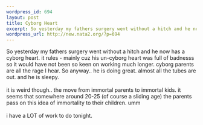 ```yaml
--- 
wordpress_id: 694
layout: post
title: Cyborg Heart
excerpt: So yesterday my fathers surgery went without a hitch and he now has a cyborg heart. it rules - mainly cuz his un-cyborg heart was full of badnesss so it would have not been so keen on working much longer. cyborg parents are all the rage I hear. So anyway.. he is doing great. almost all the tubes are out. and he is sleepy.it is weird though.. the move from immortal parents to immortal kid...
wordpress_url: http://new.nata2.org/?p=694
---
```

So yesterday my fathers surgery went without a hitch and he now has a cyborg heart. it rules - mainly cuz his un-cyborg heart was full of badnesss so it would have not been so keen on working much longer. cyborg parents are all the rage I hear. So anyway.. he is doing great. almost all the tubes are out. and he is sleepy.<br>
<br>
it is weird though.. the move from immortal parents to immortal kids. it seems that somewhere around 20-25 (of course a sliding age) the parents pass on this idea of immortality to their children. umm<br>
<br>
i have a LOT of work to do tonight.
